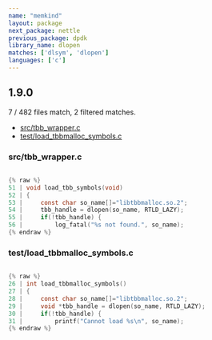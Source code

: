 ```yaml
---
name: "memkind"
layout: package
next_package: nettle
previous_package: dpdk
library_name: dlopen
matches: ['dlsym', 'dlopen']
languages: ['c']
---
```

## 1.9.0
7 / 482 files match, 2 filtered matches.

 - [src/tbb_wrapper.c](#srctbb_wrapperc)
 - [test/load_tbbmalloc_symbols.c](#testload_tbbmalloc_symbolsc)

### src/tbb_wrapper.c

```c

{% raw %}
51 | void load_tbb_symbols(void)
52 | {
53 |     const char so_name[]="libtbbmalloc.so.2";
54 |     tbb_handle = dlopen(so_name, RTLD_LAZY);
55 |     if(!tbb_handle) {
56 |         log_fatal("%s not found.", so_name);
{% endraw %}

```
### test/load_tbbmalloc_symbols.c

```c

{% raw %}
26 | int load_tbbmalloc_symbols()
27 | {
28 |     const char so_name[]="libtbbmalloc.so.2";
29 |     void *tbb_handle = dlopen(so_name, RTLD_LAZY);
30 |     if(!tbb_handle) {
31 |         printf("Cannot load %s\n", so_name);
{% endraw %}

```